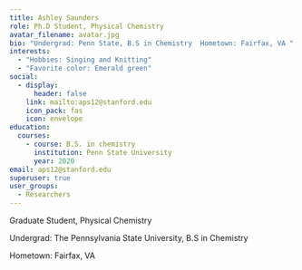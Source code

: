 ```yaml
---
title: Ashley Saunders
role: Ph.D Student, Physical Chemistry
avatar_filename: avatar.jpg
bio: "Undergrad: Penn State, B.S in Chemistry  Hometown: Fairfax, VA "
interests:
  - "Hobbies: Singing and Knitting"
  - "Favorite color: Emerald green"
social:
  - display:
      header: false
    link: mailto:aps12@stanford.edu
    icon_pack: fas
    icon: envelope
education:
  courses:
    - course: B.S. in chemistry
      institution: Penn State University
      year: 2020
email: aps12@stanford.edu
superuser: true
user_groups:
  - Researchers
---
```

Graduate Student, Physical Chemistry

Undergrad: The Pennsylvania State University, B.S in Chemistry

Hometown: Fairfax, VA